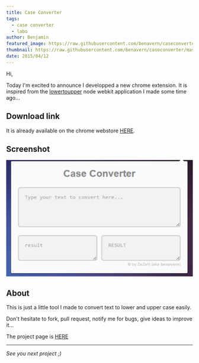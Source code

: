 ```yaml
---
title: Case Converter
tags:
  - case converter
  - labo
author: Benjamin
featured_image: https://raw.githubusercontent.com/benavern/caseconverter/master/Capture.PNG
thumbnail: https://raw.githubusercontent.com/benavern/caseconverter/master/Capture.PNG
date: 2015/04/12
---
```


Hi,

Today I'm excited to announce I developped a new chrome extension. It is inspired from the [lowertoupper](https://benavern.github.io/2015/04/10/lowertoupper.html) node webkit application I made some time ago...

## Download link

It is already available on the chrome webstore [HERE](https://chrome.google.com/webstore/detail/case-converter/eopaojcdjbiipnebdkfjfaooogefklbf).

## Screenshot

![Screenshot](https://raw.githubusercontent.com/benavern/caseconverter/master/Capture.PNG)

## About

This is just a little tool I made to convert text to lower and upper case easily.

Don't hesitate to fork, pull request, notify me for bugs, give ideas to improve it...

The project page is [HERE](https://benavern.github.io/caseconverter)

---

_See you next project ;)_
